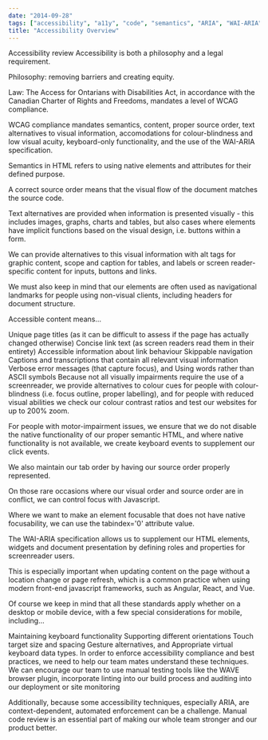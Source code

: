 ```yaml
---
date: "2014-09-28"
tags: ["accessibility", "a11y", "code", "semantics", "ARIA", "WAI-ARIA", "DOM", "DOM API"]
title: "Accessibility Overview"
---
```


Accessibility review
Accessibility is both a philosophy and a legal requirement.

Philosophy: removing barriers and creating equity.

Law: The Access for Ontarians with Disabilities Act, in accordance with the Canadian Charter of Rights and Freedoms, mandates a level of WCAG compliance.

WCAG compliance mandates semantics, content, proper source order, text alternatives to visual information, accomodations for colour-blindness and low visual acuity, keyboard-only functionality, and the use of the WAI-ARIA specification.

Semantics in HTML refers to using native elements and attributes for their defined purpose.

A correct source order means that the visual flow of the document matches the source code.

Text alternatives are provided when information is presented visually - this includes images, graphs, charts and tables, but also cases where elements have implicit functions based on the visual design, i.e. buttons within a form.

We can provide alternatives to this visual information with alt tags for graphic content, scope and caption for tables, and labels or screen reader-specific content for inputs, buttons and links.

We must also keep in mind that our elements are often used as navigational landmarks for people using non-visual clients, including headers for document structure.

Accessible content means...

Unique page titles (as it can be difficult to assess if the page has actually changed otherwise)
Concise link text (as screen readers read them in their entirety)
Accessible information about link behaviour
Skippable navigation
Captions and transcriptions that contain all relevant visual information
Verbose error messages (that capture focus), and
Using words rather than ASCII symbols
Because not all visually impairments require the use of a screenreader, we provide alternatives to colour cues for people with colour-blindness (i.e. focus outline, proper labelling), and for people with reduced visual abilities we check our colour contrast ratios and test our websites for up to 200% zoom.

For people with motor-impairment issues, we ensure that we do not disable the native functionality of our proper semantic HTML, and where native functionality is not available, we create keyboard events to supplement our click events.

We also maintain our tab order by having our source order properly represented.

On those rare occasions where our visual order and source order are in conflict, we can control focus with Javascript.

Where we want to make an element focusable that does not have native focusability, we can use the tabindex='0' attribute value.

The WAI-ARIA specification allows us to supplement our HTML elements, widgets and document presentation by defining roles and properties for screenreader users.

This is especially important when updating content on the page without a location change or page refresh, which is a common practice when using modern front-end javascript frameworks, such as Angular, React, and Vue.

Of course we keep in mind that all these standards apply whether on a desktop or mobile device, with a few special considerations for mobile, including...

Maintaining keyboard functionality
Supporting different orientations
Touch target size and spacing
Gesture alternatives, and
Appropriate virtual keyboard data types.
In order to enforce accessibility compliance and best practices, we need to help our team mates understand these techniques. We can encourage our team to use manual testing tools like the WAVE browser plugin, incorporate linting into our build process and auditing into our deployment or site monitoring

Additionally, because some accessibility techniques, especially ARIA, are context-dependent, automated enforcement can be a challenge. Manual code review is an essential part of making our whole team stronger and our product better.